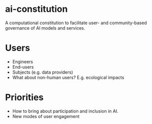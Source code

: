 # ai-constitution
A computational constitution to facilitate user- and community-based governance of AI models and services.

# Users
* Engineers
* End-users
* Subjects (e.g. data providers)
* What about non-human users? E.g. ecological impacts

# Priorities
* How to bring about participation and inclusion in AI.
* New modes of user engagement
